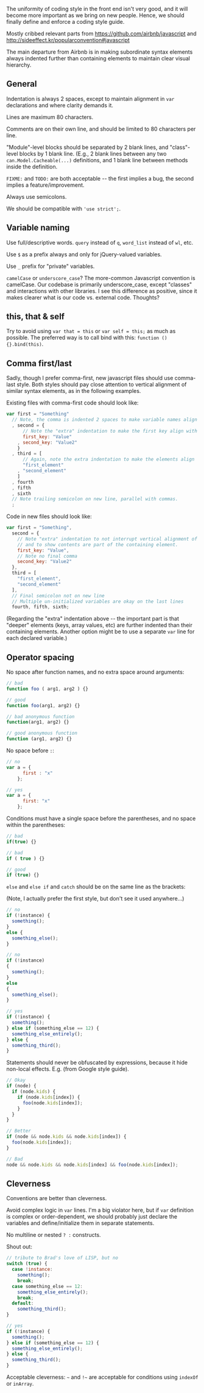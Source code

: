 The uniformity of coding style in the front end isn't very good, and it will become more important as we bring on new people.  Hence, we should finally define and enforce a coding style guide.


Mostly cribbed relevant parts from https://github.com/airbnb/javascript and http://sideeffect.kr/popularconvention#javascript

The main departure from Airbnb is in making subordinate syntax elements always indented further than containing elements to maintain clear visual hierarchy.


General
----

Indentation is always 2 spaces, except to maintain alignment in `var` declarations and where clarity demands it.

Lines are maximum 80 characters.

Comments are on their own line, and should be limited to 80 characters per line.

"Module"-level blocks should be separated by 2 blank lines, and "class"-level blocks by 1 blank line.  (E.g., 2 blank lines between any two `can.Model.Cacheable(...)` definitions, and 1 blank line between methods inside the definition.

`FIXME:` and `TODO:` are both acceptable -- the first implies a bug, the second implies a feature/improvement.

Always use semicolons.

We should be compatible with `'use strict';`.


Variable naming
----

Use full/descriptive words.  `query` instead of `q`, `word_list` instead of `wl`, etc.

Use `$` as a prefix always and only for jQuery-valued variables.

Use `_` prefix for "private" variables.

`camelCase` or `underscore_case`?  The more-common Javascript convention is camelCase.  Our codebase is primarily underscore_case, except "classes" and interactions with other libraries.  I see this difference as positive, since it makes clearer what is our code vs. external code.  Thoughts?

this, that & self
----

Try to avoid using `var that = this` or `var self = this;` as much as possible. The preferred way is to call bind with this: `function () {}.bind(this)`.

Comma first/last
----

Sadly, though I prefer comma-first, new javascript files should use comma-last style.  Both styles should pay close attention to vertical alignment of similar syntax elements, as in the following examples.

Existing files with comma-first code should look like:

```javascript
var first = "Something"
  // Note, the comma is indented 2 spaces to make variable names align
  , second = {
      // Note the "extra" indentation to make the first key align with subsequent keys
      first_key: "Value"
    , second_key: "Value2"
    }
  , third = [
      // Again, note the extra indentation to make the elements align
      "first_element"
    , "second_element"
    ]
  , fourth
  , fifth
  , sixth
  // Note trailing semicolon on new line, parallel with commas.
  ;
```

Code in new files should look like:

```javascript
var first = "Something",
  second = {
    // Note "extra" indentation to not interrupt vertical alignment of "higher" variables
    // and to show contents are part of the containing element.
    first_key: "Value",
    // Note no final comma
    second_key: "Value2"
  },
  third = [
    "first_element",
    "second_element"
  ],
  // Final semicolon not on new line
  // Multiple un-initialized variables are okay on the last lines
  fourth, fifth, sixth;
```

(Regarding the "extra" indentation above -- the important part is that "deeper" elements (keys, array values, etc) are further indented than their containing elements.  Another option might be to use a separate `var` line for each declared variable.)


Operator spacing
-----

No space after function names, and no extra space around arguments:
```javascript
// bad
function foo ( arg1, arg2 ) {}

// good
function foo(arg1, arg2) {}

// bad anonymous function
function(arg1, arg2) {}

// good anonymous function
function (arg1, arg2) {}

```

No space before `:`:

```javascript
// no
var a = {
      first : "x"
    };

// yes
var a = {
      first: "x"
    };
```

Conditions must have a single space before the parentheses, and no space within the parentheses:

```javascript
// bad
if(true) {}

// bad
if ( true ) {}

// good
if (true) {}
```

`else` and `else if` and `catch` should be on the same line as the brackets:

(Note, I actually prefer the first style, but don't see it used anywhere...)

```javascript
// no
if (!instance) {
  something();
}
else {
  something_else();
}

// no
if (!instance)
{
  something();
}
else
{
  something_else();
}

// yes
if (!instance) {
  something();
} else if (something_else == 12) {
  something_else_entirely();
} else {
  something_third();
}
```

Statements should never be obfuscated by expressions, because it hide non-local effects. E.g. (from Google style guide).

```javascript
// Okay
if (node) {
  if (node.kids) {
    if (node.kids[index]) {
      foo(node.kids[index]);
    }
  }
}

// Better
if (node && node.kids && node.kids[index]) {
  foo(node.kids[index]);
}

// Bad
node && node.kids && node.kids[index] && foo(node.kids[index]);
```

Cleverness
-----

Conventions are better than cleverness.

Avoid complex logic in `var` lines.  I'm a big violator here, but if `var` definition is complex or order-dependent, we should probably just declare the variables and define/initialize them in separate statements.

No multiline or nested `? :` constructs.

Shout out:

```javascript
// tribute to Brad's love of LISP, but no
switch (true) {
  case !instance:
    something();
    break;
  case something_else == 12:
    something_else_entirely();
    break;
  default:
    something_third();
}

// yes
if (!instance) {
  something();
} else if (something_else == 12) {
  something_else_entirely();
} else {
  something_third();
}
```

Acceptable cleverness:  `~` and `!~` are acceptable for conditions using `indexOf` or `inArray`.
